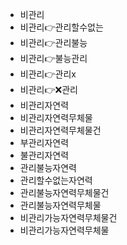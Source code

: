 - 비관리
- 비관리👉관리할수없는
- 비관리👉관리불능
- 비관리👉불능관리
- 비관리👉관리x
- 비관리👉❌관리
- 비관리자연력
- 비관리자연력무체물
- 비관리자연력무체물건
- 부관리자연력
- 불관리자연력
- 관리불능자연력
- 관리할수없는자연력
- 관리불능자연력무체물건
- 관리불능자연력무체물
- 비관리가능자연력무체물건
- 비관리가능자연력무체물
